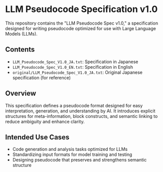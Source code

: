 
# LLM Pseudocode Specification v1.0

This repository contains the "LLM Pseudocode Spec v1.0," a specification designed for writing pseudocode optimized for use with Large Language Models (LLMs).

## Contents

- `LLM_Pseudocode_Spec_V1.0_JA.txt`: Specification in Japanese
- `LLM_Pseudocode_Spec_V1.0_EN.txt`: Specification in English
- `original/LLM_Pseudocode_Spec_V1.0_JA.txt`: Original Japanese specification (for reference)

## Overview

This specification defines a pseudocode format designed for easy interpretation, generation, and understanding by AI. It introduces explicit structures for meta-information, block constructs, and semantic linking to reduce ambiguity and enhance clarity.

## Intended Use Cases

- Code generation and analysis tasks optimized for LLMs
- Standardizing input formats for model training and testing
- Designing pseudocode that preserves and strengthens semantic structure
